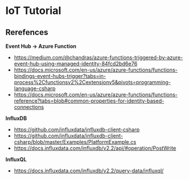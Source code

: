 # IoT Tutorial

## Rerefences

**Event Hub -> Azure Function**
- https://medium.com/@chandras/azure-functions-triggered-by-azure-event-hub-using-managed-identity-84fcd2bd6e76
- https://docs.microsoft.com/en-us/azure/azure-functions/functions-bindings-event-hubs-trigger?tabs=in-process%2Cfunctionsv2%2Cextensionv5&pivots=programming-language-csharp
- https://docs.microsoft.com/en-us/azure/azure-functions/functions-reference?tabs=blob#common-properties-for-identity-based-connections

**InfluxDB**
- https://github.com/influxdata/influxdb-client-csharp
- https://github.com/influxdata/influxdb-client-csharp/blob/master/Examples/PlatformExample.cs
- https://docs.influxdata.com/influxdb/v2.2/api/#operation/PostWrite

**InfluxQL**
- https://docs.influxdata.com/influxdb/v2.2/query-data/influxql/
